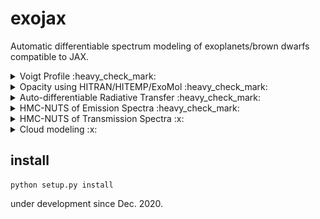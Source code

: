 # exojax

Automatic differentiable spectrum modeling of exoplanets/brown dwarfs compatible to JAX.


<details><summary>Voigt Profile :heavy_check_mark: </summary></details>

<details><summary>Opacity using HITRAN/HITEMP/ExoMol :heavy_check_mark: </summary><img src="https://github.com/HajimeKawahara/exojax/blob/develop/documents/figures/plottau.png" Titie="exojax" Width=850px> </details>

<details><summary>Auto-differentiable Radiative Transfer :heavy_check_mark: </summary> <img src="https://github.com/HajimeKawahara/exojax/blob/develop/documents/exojax.png" Titie="exojax" Width=850px> </details>

<details><summary>HMC-NUTS of Emission Spectra :heavy_check_mark: </summary></details>

<details><summary>HMC-NUTS of Transmission Spectra :x: </summary>Not supported yet. </details>

<details><summary>Cloud modeling :x: </summary> Not supported yet. </details>



## install

```
python setup.py install
```

under development since Dec. 2020.
